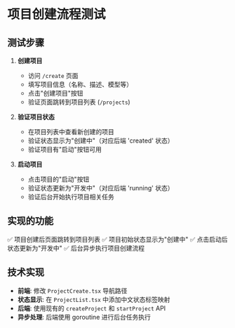 # 项目创建流程测试

## 测试步骤

1. **创建项目**
   - 访问 `/create` 页面
   - 填写项目信息（名称、描述、模型等）
   - 点击"创建项目"按钮
   - 验证页面跳转到项目列表 (`/projects`)

2. **验证项目状态**
   - 在项目列表中查看新创建的项目
   - 验证状态显示为"创建中"（对应后端 'created' 状态）
   - 验证项目有"启动"按钮可用

3. **启动项目**
   - 点击项目的"启动"按钮
   - 验证状态更新为"开发中"（对应后端 'running' 状态）
   - 验证后台开始执行项目相关任务

## 实现的功能

✅ 项目创建后页面跳转到项目列表
✅ 项目初始状态显示为"创建中"
✅ 点击启动后状态更新为"开发中"
✅ 后台异步执行项目创建流程

## 技术实现

- **前端**: 修改 `ProjectCreate.tsx` 导航路径
- **状态显示**: 在 `ProjectList.tsx` 中添加中文状态标签映射
- **后端**: 使用现有的 `createProject` 和 `startProject` API
- **异步处理**: 后端使用 goroutine 进行后台任务执行